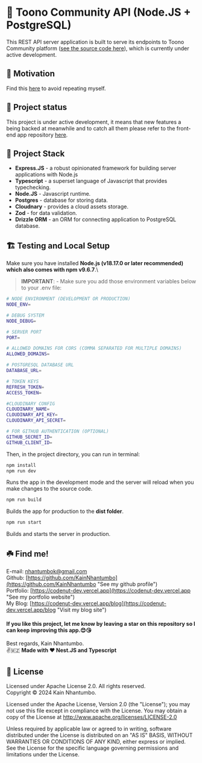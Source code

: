 # 🌟 Toono Community API (Node.JS + PostgreSQL)

This REST API server application is built to serve its endpoints to Toono Community platform ([see the source code here](https://github.com/KainNhantumbo/toono-community-app)), which is currently under active development.

## 🤩 Motivation

Find this [here](https://github.com/KainNhantumbo/toono-community-app/#Motivation) to avoid repeating myself.

## 🌠 Project status

This project is under active development, it means that new features a being backed at meanwhile and to catch all them please refer to the front-end app repository [here](https://github.com/KainNhantumbo/toono-community-app).

## 🐾 Project Stack

- **Express.JS** - a robust opinionated framework for building server applications with Node.js
- **Typescript** - a superset language of Javascript that provides typechecking.
- **Node.JS** - Javascript runtime.
- **Postgres** - database for storing data.
- **Cloudnary** - provides a cloud assets storage.
- **Zod** - for data validation.
- **Drizzle ORM** - an ORM for connecting application to PostgreSQL database.

## 🏗️ Testing and Local Setup

Make sure you have installed **Node.js (v18.17.0 or later recommended) which also comes with npm v9.6.7**.\

> **IMPORTANT**: - Make sure you add those environment variables below to your .env file:

```bash
# NODE ENVIRONMENT (DEVELOPMENT OR PRODUCTION)
NODE_ENV=

# DEBUG SYSTEM
NODE_DEBUG=

# SERVER PORT
PORT=

# ALLOWED DOMAINS FOR CORS (COMMA SEPARATED FOR MULTIPLE DOMAINS)
ALLOWED_DOMAINS=

# POSTGRESQL DATABASE URL
DATABASE_URL=

# TOKEN KEYS
REFRESH_TOKEN=
ACCESS_TOKEN=

#CLOUDINARY CONFIG
CLOUDINARY_NAME=
CLOUDINARY_API_KEY=
CLOUDINARY_API_SECRET=

# FOR GITHUB AUTHENTICATION (OPTIONAL)
GITHUB_SECRET_ID=
GITHUB_CLIENT_ID=
```

Then, in the project directory, you can run in terminal:

```bash
npm install
npm run dev
```

Runs the app in the development mode and the server will reload when you make changes to the source code.

```bash
npm run build
```

Builds the app for production to the **dist folder**.

```bash
npm run start
```

Builds and starts the server in production.

## ☘️ Find me!

E-mail: [nhantumbok@gmail.com](nhantumbok@gmail.com "Send an e-mail")\
Github: [https://github.com/KainNhantumbo](https://github.com/KainNhantumbo "See my github profile")\
Portfolio: [https://codenut-dev.vercel.app](https://codenut-dev.vercel.app "See my portfolio website")\
My Blog: [https://codenut-dev.vercel.app/blog](https://codenut-dev.vercel.app/blog "Visit my blog site")

#### If you like this project, let me know by leaving a star on this repository so I can keep improving this app.😊😘

Best regards, Kain Nhantumbo.\
✌️🇲🇿 **Made with ❤ Nest.JS and Typescript**

## 📜 License

Licensed under Apache License 2.0. All rights reserved.\
Copyright &copy; 2024 Kain Nhantumbo.

Licensed under the Apache License, Version 2.0 (the "License"); you may not use this file except in compliance with the License. You may obtain a copy of the License at http://www.apache.org/licenses/LICENSE-2.0

Unless required by applicable law or agreed to in writing, software distributed under the License is distributed on an "AS IS" BASIS, WITHOUT WARRANTIES OR CONDITIONS OF ANY KIND, either express or implied. See the License for the specific language governing permissions and limitations under the License.
